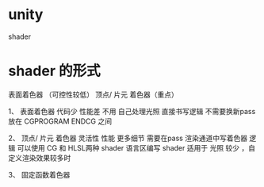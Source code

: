 # unity

shader


# shader 的形式 
表面着色器 （可控性较低）
顶点/ 片元 着色器（重点）



1、 表面着色器
代码少 性能差 不用 自己处理光照
直接书写逻辑 不需要换新pass
放在 
CGPROGRAM
ENDCG
之间

2、 顶点/ 片元 着色器
灵活性 性能  更多细节
需要在pass 渲染通道中写着色器 逻辑
可以使用 CG 和 HLSL两种 shader 语言区编写 shader
适用于 光照 较少 ，自定义渲染效果较多时


3、 固定函数着色器